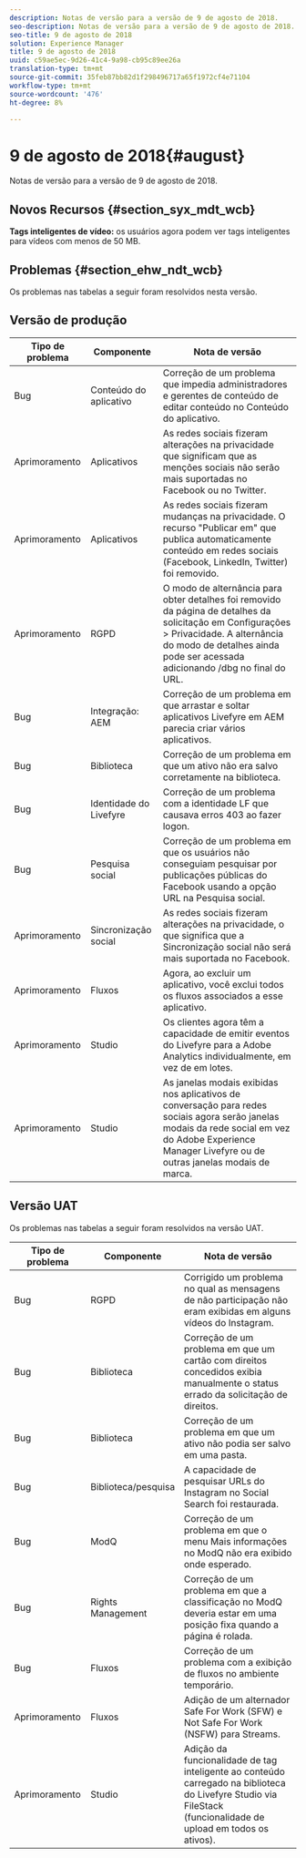 ```yaml
---
description: Notas de versão para a versão de 9 de agosto de 2018.
seo-description: Notas de versão para a versão de 9 de agosto de 2018.
seo-title: 9 de agosto de 2018
solution: Experience Manager
title: 9 de agosto de 2018
uuid: c59ae5ec-9d26-41c4-9a98-cb95c89ee26a
translation-type: tm+mt
source-git-commit: 35feb87bb82d1f298496717a65f1972cf4e71104
workflow-type: tm+mt
source-wordcount: '476'
ht-degree: 8%

---
```



# 9 de agosto de 2018{#august}

Notas de versão para a versão de 9 de agosto de 2018.

## Novos Recursos {#section_syx_mdt_wcb}

**Tags inteligentes de vídeo:** os usuários agora podem ver tags inteligentes para vídeos com menos de 50 MB.

## Problemas {#section_ehw_ndt_wcb}

Os problemas nas tabelas a seguir foram resolvidos nesta versão.

## Versão de produção

| **Tipo de problema** | **Componente** | **Nota de versão** |
|---|---|---|
| Bug | Conteúdo do aplicativo | Correção de um problema que impedia administradores e gerentes de conteúdo de editar conteúdo no Conteúdo do aplicativo. |
| Aprimoramento | Aplicativos | As redes sociais fizeram alterações na privacidade que significam que as menções sociais não serão mais suportadas no Facebook ou no Twitter. |
| Aprimoramento | Aplicativos | As redes sociais fizeram mudanças na privacidade. O recurso &quot;Publicar em&quot; que publica automaticamente conteúdo em redes sociais (Facebook, LinkedIn, Twitter) foi removido. |
| Aprimoramento | RGPD | O modo de alternância para obter detalhes foi removido da página de detalhes da solicitação em Configurações > Privacidade. A alternância do modo de detalhes ainda pode ser acessada adicionando /dbg no final do URL. |
| Bug | Integração: AEM | Correção de um problema em que arrastar e soltar aplicativos Livefyre em AEM parecia criar vários aplicativos. |
| Bug | Biblioteca | Correção de um problema em que um ativo não era salvo corretamente na biblioteca. |
| Bug | Identidade do Livefyre | Correção de um problema com a identidade LF que causava erros 403 ao fazer logon. |
| Bug | Pesquisa social | Correção de um problema em que os usuários não conseguiam pesquisar por publicações públicas do Facebook usando a opção URL na Pesquisa social. |
| Aprimoramento | Sincronização social | As redes sociais fizeram alterações na privacidade, o que significa que a Sincronização social não será mais suportada no Facebook. |
| Aprimoramento | Fluxos | Agora, ao excluir um aplicativo, você exclui todos os fluxos associados a esse aplicativo. |
| Aprimoramento | Studio | Os clientes agora têm a capacidade de emitir eventos do Livefyre para a Adobe Analytics individualmente, em vez de em lotes. |
| Aprimoramento | Studio | As janelas modais exibidas nos aplicativos de conversação para redes sociais agora serão janelas modais da rede social em vez do Adobe Experience Manager Livefyre ou de outras janelas modais de marca. |

## Versão UAT

Os problemas nas tabelas a seguir foram resolvidos na versão UAT.

| **Tipo de problema** | **Componente** | **Nota de versão** |
|---|---|---|
| Bug | RGPD | Corrigido um problema no qual as mensagens de não participação não eram exibidas em alguns vídeos do Instagram. |
| Bug | Biblioteca | Correção de um problema em que um cartão com direitos concedidos exibia manualmente o status errado da solicitação de direitos. |
| Bug | Biblioteca | Correção de um problema em que um ativo não podia ser salvo em uma pasta. |
| Bug | Biblioteca/pesquisa | A capacidade de pesquisar URLs do Instagram no Social Search foi restaurada. |
| Bug | ModQ | Correção de um problema em que o menu Mais informações no ModQ não era exibido onde esperado. |
| Bug | Rights Management | Correção de um problema em que a classificação no ModQ deveria estar em uma posição fixa quando a página é rolada. |
| Bug | Fluxos | Correção de um problema com a exibição de fluxos no ambiente temporário. |
| Aprimoramento | Fluxos | Adição de um alternador Safe For Work (SFW) e Not Safe For Work (NSFW) para Streams. |
| Aprimoramento | Studio | Adição da funcionalidade de tag inteligente ao conteúdo carregado na biblioteca do Livefyre Studio via FileStack (funcionalidade de upload em todos os ativos). |

